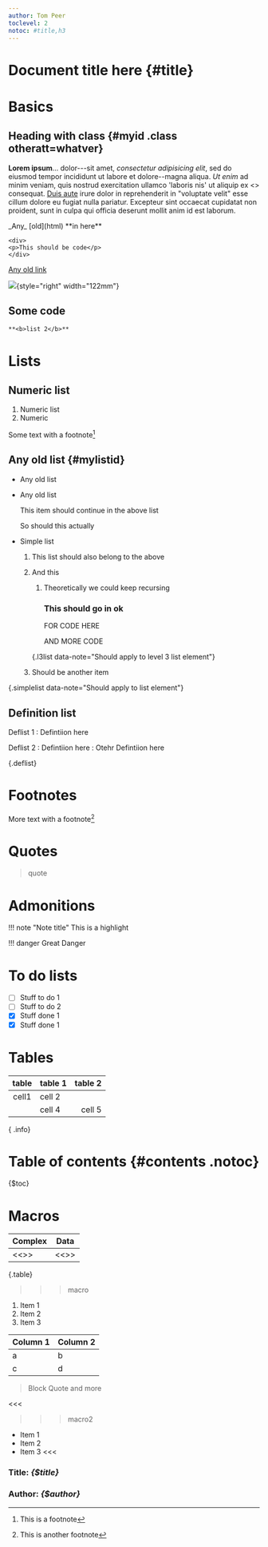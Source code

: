 ```yaml
---
author: Tom Peer
toclevel: 2
notoc: #title,h3
---
```


# Document title here {#title}

# Basics

## Heading with class {#myid .class otheratt=whatver}

**Lorem ipsum**... dolor---sit amet, _consectetur adipisicing elit_, sed do eiusmod
tempor incididunt ut labore et dolore--magna aliqua. *Ut enim* ad minim veniam,
quis nostrud exercitation ullamco 'laboris nis' ut aliquip ex <<ea commodo>>
consequat. [Duis aute][reflink] irure dolor in reprehenderit in "voluptate velit" esse
cillum dolore eu fugiat nulla pariatur. Excepteur sint occaecat cupidatat non
proident, sunt in culpa qui officia deserunt mollit anim id est laborum.

[reflink]: http://www.testlink.com "A test link"

<p>_Any_ <span> [old](html)</span> **in here**</p>

    <div>
    <p>This should be code</p>
    </div>


[Any old link](http://news.bbc.co.uk 'Hello')

![](sources/wripper_test_doc_files/image001.jpg){style="right" width="122mm"}

## Some code

`**<b>list 2</b>**`

# Lists

## Numeric list

1. Numeric list
2. Numeric

Some text with a footnote[^footnote]

[^footnote]: This is a footnote

## Any old list {#mylistid}

* Any old list
* Any old list

    This item should continue in the above list

    So should this actually

* Simple list

    1. This list should also belong to the above
    2. And this

        1. Theoretically we could keep recursing

            ### This should go in ok

            FOR
                CODE HERE

            AND MORE CODE

         {.l3list data-note="Should apply to level 3 list element"}

    3. Should be another item

{.simplelist data-note="Should apply to list element"}

## Definition list

Deflist 1
:    Defintiion here

Deflist 2
:    Defintiion here
:    Otehr Defintiion here

{.deflist}

# Footnotes

More text with a footnote[^footnote2]

[^footnote2]: This is another footnote

# Quotes

> quote

# Admonitions

!!! note "Note title"
    This is a highlight

!!! danger
    Great Danger

# To do lists

- [ ] Stuff to do 1
- [ ] Stuff to do 2
- [x] Stuff done 1
- [X] Stuff done 1

# Tables

| table  | table 1    | table 2 |
|:------:|------------|--------:|
| cell1  | cell 2            ||
|| cell 4  | cell 5
{ .info}

# Table of contents {#contents .notoc}

{$toc}


# Macros

|   Complex   |     Data     |
|-------------|--------------|
| <<<macro>>> | <<<macro2>>> |

{.table}

>>>macro
1. Item 1
2. Item 2
3. Item 3

| Column 1 | Column 2 |
|----------|----------|
| a        | b        |
| c        | d        |

> Block Quote and more

<<<

>>>macro2
- Item 1
- Item 2
- Item 3
<<<

<div class="endmatter">

### Title: _{$title}_

### Author: _{$author}_

</div>


